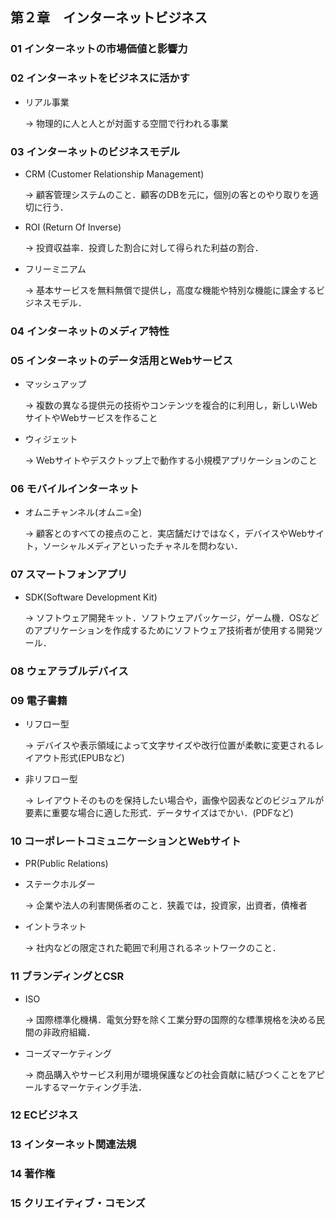 ## 第２章　インターネットビジネス

### 01 インターネットの市場価値と影響力

### 02 インターネットをビジネスに活かす

- リアル事業

  &rarr; 物理的に人と人とが対面する空間で行われる事業

### 03  インターネットのビジネスモデル

- CRM (Customer Relationship Management)

  &rarr; 顧客管理システムのこと．顧客のDBを元に，個別の客とのやり取りを適切に行う．

- ROI (Return Of Inverse)

  &rarr; 投資収益率．投資した割合に対して得られた利益の割合．

- フリーミニアム

  &rarr; 基本サービスを無料無償で提供し，高度な機能や特別な機能に課金するビジネスモデル．

### 04 インターネットのメディア特性

 ### 05 インターネットのデータ活用とWebサービス

- マッシュアップ

  &rarr; 複数の異なる提供元の技術やコンテンツを複合的に利用し，新しいWebサイトやWebサービスを作ること

- ウィジェット

  &rarr; Webサイトやデスクトップ上で動作する小規模アプリケーションのこと

### 06 モバイルインターネット

- オムニチャンネル(オムニ=全)

  &rarr; 顧客とのすべての接点のこと．実店舗だけではなく，デバイスやWebサイト，ソーシャルメディアといったチャネルを問わない．

### 07 スマートフォンアプリ

- SDK(Software Development Kit)

  &rarr; ソフトウェア開発キット．ソフトウェアパッケージ，ゲーム機．OSなどのアプリケーションを作成するためにソフトウェア技術者が使用する開発ツール．

### 08 ウェアラブルデバイス

### 09 電子書籍

- リフロー型

  &rarr; デバイスや表示領域によって文字サイズや改行位置が柔軟に変更されるレイアウト形式(EPUBなど)

- 非リフロー型

  &rarr; レイアウトそのものを保持したい場合や，画像や図表などのビジュアルが要素に重要な場合に適した形式．データサイズはでかい．(PDFなど)

### 10 コーポレートコミュニケーションとWebサイト

- PR(Public Relations)

- ステークホルダー

  &rarr; 企業や法人の利害関係者のこと．狭義では，投資家，出資者，債権者

- イントラネット

  &rarr; 社内などの限定された範囲で利用されるネットワークのこと．

### 11 ブランディングとCSR

- ISO

  &rarr; 国際標準化機構．電気分野を除く工業分野の国際的な標準規格を決める民間の非政府組織．

- コーズマーケティング

  &rarr; 商品購入やサービス利用が環境保護などの社会貢献に結びつくことをアピールするマーケティング手法．

### 12 ECビジネス

### 13 インターネット関連法規

### 14 著作権

### 15 クリエイティブ・コモンズ

